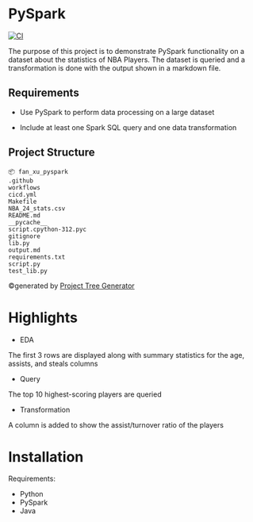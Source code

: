 # PySpark

[![CI](https://github.com/nogibjj/fan_xu_pyspark/actions/workflows/cicd.yml/badge.svg)](https://github.com/nogibjj/fan_xu_pyspark/actions/workflows/cicd.yml)

The purpose of this project is to demonstrate PySpark functionality on a dataset about the statistics of NBA Players. The dataset is queried and a transformation is done with the output shown in a markdown file.

## Requirements

- Use PySpark to perform data processing on a large dataset

- Include at least one Spark SQL query and one data transformation

## Project Structure

```
📦 fan_xu_pyspark
.github
workflows
cicd.yml
Makefile
NBA_24_stats.csv
README.md
__pycache__
script.cpython-312.pyc
gitignore
lib.py
output.md
requirements.txt
script.py
test_lib.py
```
©generated by [Project Tree Generator](https://woochanleee.github.io/project-tree-generator)

# Highlights

- EDA

The first 3 rows are displayed along with summary statistics for the age, assists, and steals columns

- Query

The top 10 highest-scoring players are queried 

- Transformation

A column is added to show the assist/turnover ratio of the players

# Installation

Requirements:
- Python
- PySpark
- Java